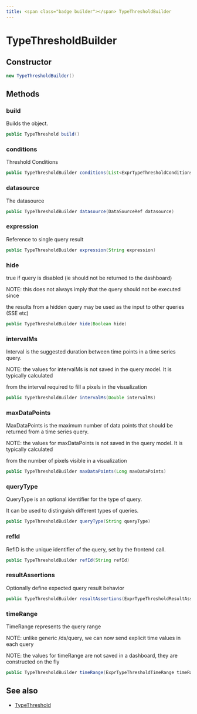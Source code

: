 ```yaml
---
title: <span class="badge builder"></span> TypeThresholdBuilder
---
```

# <span class="badge builder"></span> TypeThresholdBuilder

## Constructor

```java
new TypeThresholdBuilder()
```
## Methods

### <span class="badge object-method"></span> build

Builds the object.

```java
public TypeThreshold build()
```

### <span class="badge object-method"></span> conditions

Threshold Conditions

```java
public TypeThresholdBuilder conditions(List<ExprTypeThresholdConditions> conditions)
```

### <span class="badge object-method"></span> datasource

The datasource

```java
public TypeThresholdBuilder datasource(DataSourceRef datasource)
```

### <span class="badge object-method"></span> expression

Reference to single query result

```java
public TypeThresholdBuilder expression(String expression)
```

### <span class="badge object-method"></span> hide

true if query is disabled (ie should not be returned to the dashboard)

NOTE: this does not always imply that the query should not be executed since

the results from a hidden query may be used as the input to other queries (SSE etc)

```java
public TypeThresholdBuilder hide(Boolean hide)
```

### <span class="badge object-method"></span> intervalMs

Interval is the suggested duration between time points in a time series query.

NOTE: the values for intervalMs is not saved in the query model.  It is typically calculated

from the interval required to fill a pixels in the visualization

```java
public TypeThresholdBuilder intervalMs(Double intervalMs)
```

### <span class="badge object-method"></span> maxDataPoints

MaxDataPoints is the maximum number of data points that should be returned from a time series query.

NOTE: the values for maxDataPoints is not saved in the query model.  It is typically calculated

from the number of pixels visible in a visualization

```java
public TypeThresholdBuilder maxDataPoints(Long maxDataPoints)
```

### <span class="badge object-method"></span> queryType

QueryType is an optional identifier for the type of query.

It can be used to distinguish different types of queries.

```java
public TypeThresholdBuilder queryType(String queryType)
```

### <span class="badge object-method"></span> refId

RefID is the unique identifier of the query, set by the frontend call.

```java
public TypeThresholdBuilder refId(String refId)
```

### <span class="badge object-method"></span> resultAssertions

Optionally define expected query result behavior

```java
public TypeThresholdBuilder resultAssertions(ExprTypeThresholdResultAssertions resultAssertions)
```

### <span class="badge object-method"></span> timeRange

TimeRange represents the query range

NOTE: unlike generic /ds/query, we can now send explicit time values in each query

NOTE: the values for timeRange are not saved in a dashboard, they are constructed on the fly

```java
public TypeThresholdBuilder timeRange(ExprTypeThresholdTimeRange timeRange)
```

## See also

 * <span class="badge object-type-class"></span> [TypeThreshold](./object-TypeThreshold.md)
